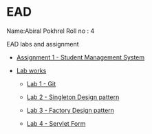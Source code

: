 # EAD
Name:Abiral Pokhrel
Roll no : 4
 
EAD labs and assignment

- [Assignment 1 - Student Management System](https://github.com/Abiral1234/EAD/tree/main/assignments/assignment1)


- [Lab works](https://github.com/Abiral1234/EAD/tree/main/labs)

    - [Lab 1 - Git](https://github.com/Abiral1234/EAD/tree/main/labs/lab1)

    - [Lab 2 - Singleton Design pattern](https://github.com/Abiral1234/EAD/tree/main/labs/lab2)

    - [Lab 3 - Factory Design pattern](https://github.com/Abiral1234/EAD/tree/main/labs/lab3)

    - [Lab 4 - Servlet Form](https://github.com/Abiral1234/EAD/tree/main/labs/lab4)
